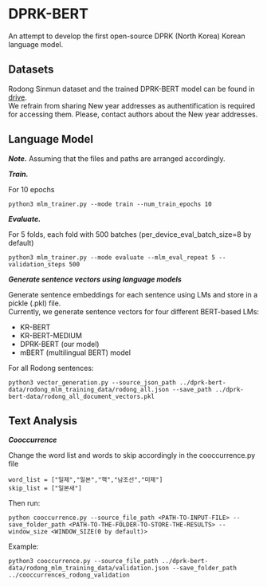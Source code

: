# DPRK-BERT

An attempt to develop the first open-source DPRK (North Korea) Korean language model.  




## Datasets

Rodong Sinmun dataset and the trained DPRK-BERT model can be found in [drive](https://drive.google.com/drive/folders/1VGDc8NtaYVrsxDe1f1JV8gbw1juvyIlA?usp=sharing).  
We refrain from sharing New year addresses as authentification is required for accessing them.
Please, contact authors about the New year addresses.

## Language Model 

***Note.*** Assuming that the files and paths are arranged accordingly.

***Train.***

For 10 epochs
```
python3 mlm_trainer.py --mode train --num_train_epochs 10 
```

***Evaluate.***

For 5 folds, each fold with 500 batches (per_device_eval_batch_size=8 by default)
```
python3 mlm_trainer.py --mode evaluate --mlm_eval_repeat 5 --validation_steps 500
```

***Generate sentence vectors using language models***

Generate sentence embeddings for each sentence using LMs and store in a pickle (.pkl) file.  
Currently, we generate sentence vectors for four different BERT-based LMs:

- KR-BERT
- KR-BERT-MEDIUM
- DPRK-BERT (our model)
- mBERT (multilingual BERT) model

For all Rodong sentences:

```
python3 vector_generation.py --source_json_path ../dprk-bert-data/rodong_mlm_training_data/rodong_all.json --save_path ../dprk-bert-data/rodong_all_document_vectors.pkl
```

## Text Analysis


***Cooccurrence***

Change the word list and words to skip accordingly in the cooccurrence.py file

    word_list = ["일제","일본","핵","남조선","미제"]
    skip_list = ["일본새"]
    
Then run:

    python cooccurrence.py --source_file_path <PATH-TO-INPUT-FILE> --save_folder_path <PATH-TO-THE-FOLDER-TO-STORE-THE-RESULTS> --window_size <WINDOW_SIZE(0 by default)>
    
Example:     

    python3 cooccurrence.py --source_file_path ../dprk-bert-data/rodong_mlm_training_data/validation.json --save_folder_path ../cooccurrences_rodong_validation 
    
